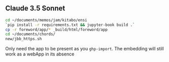 ## Claude 3.5 Sonnet

```sh
cd ~/documents/memos/jam/kitabo/ensi
`pip install -r requirements.txt && jupyter-book build .`
cp -r foreword/app/* _build/html/foreword/app
cd ~/documents/chords/
new/jbb_https.sh
```

Only need the app to be present as you `ghp-import`. The embedding will still work as a webApp in its absence